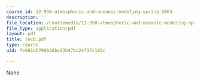 ```yaml
---
course_id: 12-950-atmospheric-and-oceanic-modeling-spring-2004
description: ''
file_location: /coursemedia/12-950-atmospheric-and-oceanic-modeling-spring-2004/fe901db790b36bc93b47bc24f37c1b5c_lec8.pdf
file_type: application/pdf
layout: pdf
title: lec8.pdf
type: course
uid: fe901db790b36bc93b47bc24f37c1b5c

---
```

None
